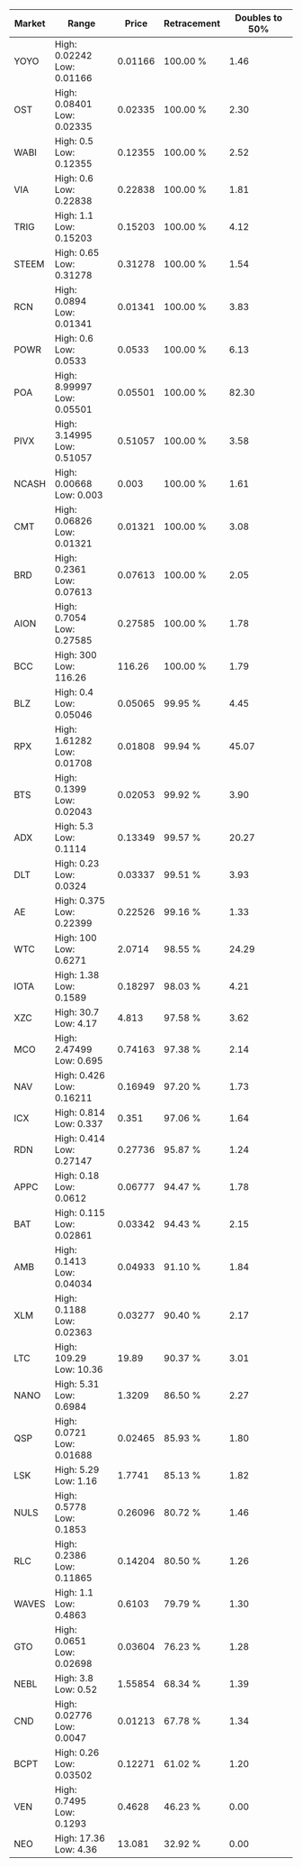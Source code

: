 | Market | Range | Price| Retracement | Doubles to 50% |
| --- | --- | --- | --- | --- |
| YOYO | High: 0.02242<br />Low: 0.01166 | 0.01166 | 100.00 % | 1.46 |
| OST | High: 0.08401<br />Low: 0.02335 | 0.02335 | 100.00 % | 2.30 |
| WABI | High: 0.5<br />Low: 0.12355 | 0.12355 | 100.00 % | 2.52 |
| VIA | High: 0.6<br />Low: 0.22838 | 0.22838 | 100.00 % | 1.81 |
| TRIG | High: 1.1<br />Low: 0.15203 | 0.15203 | 100.00 % | 4.12 |
| STEEM | High: 0.65<br />Low: 0.31278 | 0.31278 | 100.00 % | 1.54 |
| RCN | High: 0.0894<br />Low: 0.01341 | 0.01341 | 100.00 % | 3.83 |
| POWR | High: 0.6<br />Low: 0.0533 | 0.0533 | 100.00 % | 6.13 |
| POA | High: 8.99997<br />Low: 0.05501 | 0.05501 | 100.00 % | 82.30 |
| PIVX | High: 3.14995<br />Low: 0.51057 | 0.51057 | 100.00 % | 3.58 |
| NCASH | High: 0.00668<br />Low: 0.003 | 0.003 | 100.00 % | 1.61 |
| CMT | High: 0.06826<br />Low: 0.01321 | 0.01321 | 100.00 % | 3.08 |
| BRD | High: 0.2361<br />Low: 0.07613 | 0.07613 | 100.00 % | 2.05 |
| AION | High: 0.7054<br />Low: 0.27585 | 0.27585 | 100.00 % | 1.78 |
| BCC | High: 300<br />Low: 116.26 | 116.26 | 100.00 % | 1.79 |
| BLZ | High: 0.4<br />Low: 0.05046 | 0.05065 | 99.95 % | 4.45 |
| RPX | High: 1.61282<br />Low: 0.01708 | 0.01808 | 99.94 % | 45.07 |
| BTS | High: 0.1399<br />Low: 0.02043 | 0.02053 | 99.92 % | 3.90 |
| ADX | High: 5.3<br />Low: 0.1114 | 0.13349 | 99.57 % | 20.27 |
| DLT | High: 0.23<br />Low: 0.0324 | 0.03337 | 99.51 % | 3.93 |
| AE | High: 0.375<br />Low: 0.22399 | 0.22526 | 99.16 % | 1.33 |
| WTC | High: 100<br />Low: 0.6271 | 2.0714 | 98.55 % | 24.29 |
| IOTA | High: 1.38<br />Low: 0.1589 | 0.18297 | 98.03 % | 4.21 |
| XZC | High: 30.7<br />Low: 4.17 | 4.813 | 97.58 % | 3.62 |
| MCO | High: 2.47499<br />Low: 0.695 | 0.74163 | 97.38 % | 2.14 |
| NAV | High: 0.426<br />Low: 0.16211 | 0.16949 | 97.20 % | 1.73 |
| ICX | High: 0.814<br />Low: 0.337 | 0.351 | 97.06 % | 1.64 |
| RDN | High: 0.414<br />Low: 0.27147 | 0.27736 | 95.87 % | 1.24 |
| APPC | High: 0.18<br />Low: 0.0612 | 0.06777 | 94.47 % | 1.78 |
| BAT | High: 0.115<br />Low: 0.02861 | 0.03342 | 94.43 % | 2.15 |
| AMB | High: 0.1413<br />Low: 0.04034 | 0.04933 | 91.10 % | 1.84 |
| XLM | High: 0.1188<br />Low: 0.02363 | 0.03277 | 90.40 % | 2.17 |
| LTC | High: 109.29<br />Low: 10.36 | 19.89 | 90.37 % | 3.01 |
| NANO | High: 5.31<br />Low: 0.6984 | 1.3209 | 86.50 % | 2.27 |
| QSP | High: 0.0721<br />Low: 0.01688 | 0.02465 | 85.93 % | 1.80 |
| LSK | High: 5.29<br />Low: 1.16 | 1.7741 | 85.13 % | 1.82 |
| NULS | High: 0.5778<br />Low: 0.1853 | 0.26096 | 80.72 % | 1.46 |
| RLC | High: 0.2386<br />Low: 0.11865 | 0.14204 | 80.50 % | 1.26 |
| WAVES | High: 1.1<br />Low: 0.4863 | 0.6103 | 79.79 % | 1.30 |
| GTO | High: 0.0651<br />Low: 0.02698 | 0.03604 | 76.23 % | 1.28 |
| NEBL | High: 3.8<br />Low: 0.52 | 1.55854 | 68.34 % | 1.39 |
| CND | High: 0.02776<br />Low: 0.0047 | 0.01213 | 67.78 % | 1.34 |
| BCPT | High: 0.26<br />Low: 0.03502 | 0.12271 | 61.02 % | 1.20 |
| VEN | High: 0.7495<br />Low: 0.1293 | 0.4628 | 46.23 % | 0.00 |
| NEO | High: 17.36<br />Low: 4.36 | 13.081 | 32.92 % | 0.00 |

